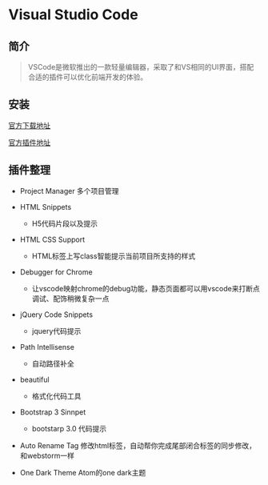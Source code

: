 # Visual Studio Code

## 简介

> VSCode是微软推出的一款轻量编辑器，采取了和VS相同的UI界面，搭配合适的插件可以优化前端开发的体验。

## 安装

[官方下载地址](http://code.visualstudio.com/)

[官方插件地址](https://marketplace.visualstudio.com/vscode)

## 插件整理

+ Project Manager
    多个项目管理

+ HTML Snippets
    - H5代码片段以及提示

+ HTML CSS Support
    - HTML标签上写class智能提示当前项目所支持的样式

+ Debugger for Chrome 
    - 让vscode映射chrome的debug功能，静态页面都可以用vscode来打断点调试、配饰稍微复杂一点

+ jQuery Code Snippets
    - jquery代码提示

+ Path Intellisense
    - 自动路径补全

+ beautiful
    - 格式化代码工具

+ Bootstrap 3 Sinnpet
    - bootstarp 3.0 代码提示

+ Auto Rename Tag
    修改html标签，自动帮你完成尾部闭合标签的同步修改，和webstorm一样

+ One Dark Theme
    Atom的one dark主题